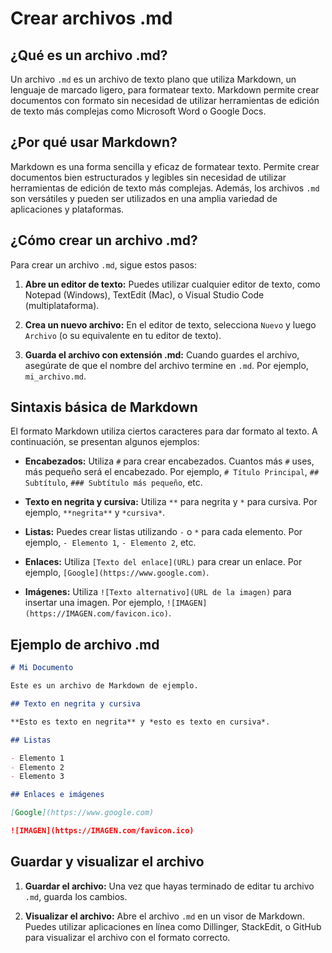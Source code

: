 # Crear archivos .md

## ¿Qué es un archivo .md?

Un archivo `.md` es un archivo de texto plano que utiliza Markdown, un lenguaje de marcado ligero, para formatear texto. Markdown permite crear documentos con formato sin necesidad de utilizar herramientas de edición de texto más complejas como Microsoft Word o Google Docs.

## ¿Por qué usar Markdown?

Markdown es una forma sencilla y eficaz de formatear texto. Permite crear documentos bien estructurados y legibles sin necesidad de utilizar herramientas de edición de texto más complejas. Además, los archivos `.md` son versátiles y pueden ser utilizados en una amplia variedad de aplicaciones y plataformas.

## ¿Cómo crear un archivo .md?

Para crear un archivo `.md`, sigue estos pasos:

1. **Abre un editor de texto:** Puedes utilizar cualquier editor de texto, como Notepad (Windows), TextEdit (Mac), o Visual Studio Code (multiplataforma).

2. **Crea un nuevo archivo:** En el editor de texto, selecciona `Nuevo` y luego `Archivo` (o su equivalente en tu editor de texto).

3. **Guarda el archivo con extensión .md:** Cuando guardes el archivo, asegúrate de que el nombre del archivo termine en `.md`. Por ejemplo, `mi_archivo.md`.

## Sintaxis básica de Markdown

El formato Markdown utiliza ciertos caracteres para dar formato al texto. A continuación, se presentan algunos ejemplos:

- **Encabezados:** Utiliza `#` para crear encabezados. Cuantos más `#` uses, más pequeño será el encabezado. Por ejemplo, `# Título Principal`, `## Subtítulo`, `### Subtítulo más pequeño`, etc.

- **Texto en negrita y cursiva:** Utiliza `**` para negrita y `*` para cursiva. Por ejemplo, `**negrita**` y `*cursiva*`.

- **Listas:** Puedes crear listas utilizando `-` o `*` para cada elemento. Por ejemplo, `- Elemento 1`, `- Elemento 2`, etc.

- **Enlaces:** Utiliza `[Texto del enlace](URL)` para crear un enlace. Por ejemplo, `[Google](https://www.google.com)`.

- **Imágenes:** Utiliza `![Texto alternativo](URL de la imagen)` para insertar una imagen. Por ejemplo, `![IMAGEN](https://IMAGEN.com/favicon.ico)`.

## Ejemplo de archivo .md

```markdown
# Mi Documento

Este es un archivo de Markdown de ejemplo.

## Texto en negrita y cursiva

**Esto es texto en negrita** y *esto es texto en cursiva*.

## Listas

- Elemento 1
- Elemento 2
- Elemento 3

## Enlaces e imágenes

[Google](https://www.google.com)

![IMAGEN](https://IMAGEN.com/favicon.ico)
```

## Guardar y visualizar el archivo

1. **Guardar el archivo:** Una vez que hayas terminado de editar tu archivo `.md`, guarda los cambios.

2. **Visualizar el archivo:** Abre el archivo `.md` en un visor de Markdown. Puedes utilizar aplicaciones en línea como Dillinger, StackEdit, o GitHub para visualizar el archivo con el formato correcto.
